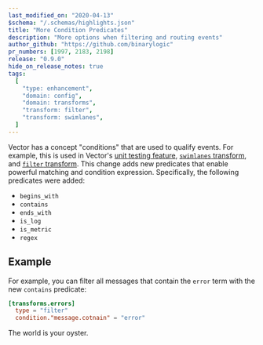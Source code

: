 ```yaml
---
last_modified_on: "2020-04-13"
$schema: "/.schemas/highlights.json"
title: "More Condition Predicates"
description: "More options when filtering and routing events"
author_github: "https://github.com/binarylogic"
pr_numbers: [1997, 2183, 2198]
release: "0.9.0"
hide_on_release_notes: true
tags:
  [
    "type: enhancement",
    "domain: config",
    "domain: transforms",
    "transform: filter",
    "transform: swimlanes",
  ]
---
```


Vector has a concept "conditions" that are used to qualify events. For example,
this is used in Vector's [unit testing feature][guides.unit-testing],
[`swimlanes` transform][docs.transforms.swimlanes], and
[`filter` transform][docs.transforms.filter]. This change adds new predicates
that enable powerful matching and condition expression. Specifically, the
following predicates were added:

- `begins_with`
- `contains`
- `ends_with`
- `is_log`
- `is_metric`
- `regex`

## Example

For example, you can filter all messages that contain the `error` term with
the new `contains` predicate:

```toml
[transforms.errors]
  type = "filter"
  condition."message.cotnain" = "error"
```

The world is your oyster.

[docs.transforms.filter]: /docs/reference/transforms/filter/
[docs.transforms.swimlanes]: /docs/reference/transforms/swimlanes/
[guides.unit-testing]: /guides/advanced/unit-testing/
